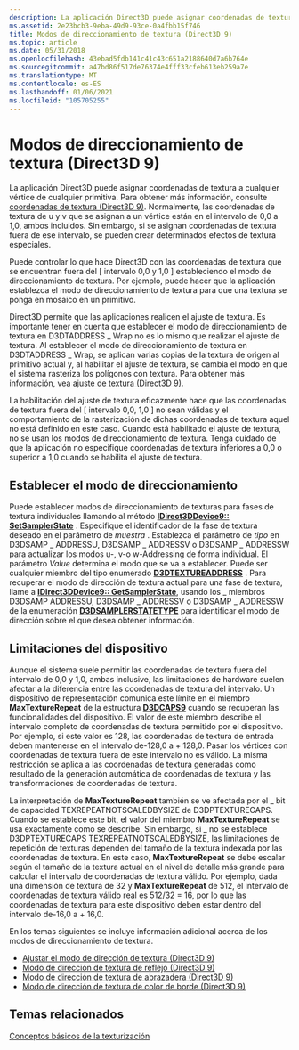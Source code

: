 ```yaml
---
description: La aplicación Direct3D puede asignar coordenadas de textura a cualquier vértice de cualquier primitiva.
ms.assetid: 2e23bcb3-9eba-49d9-93ce-0a4fbb15f746
title: Modos de direccionamiento de textura (Direct3D 9)
ms.topic: article
ms.date: 05/31/2018
ms.openlocfilehash: 43ebad5fdb141c41c43c651a2188640d7a6b764e
ms.sourcegitcommit: a47bd86f517de76374e4fff33cfeb613eb259a7e
ms.translationtype: MT
ms.contentlocale: es-ES
ms.lasthandoff: 01/06/2021
ms.locfileid: "105705255"
---
```

# <a name="texture-addressing-modes-direct3d-9"></a>Modos de direccionamiento de textura (Direct3D 9)

La aplicación Direct3D puede asignar coordenadas de textura a cualquier vértice de cualquier primitiva. Para obtener más información, consulte [coordenadas de textura (Direct3D 9)](texture-coordinates.md). Normalmente, las coordenadas de textura de u y v que se asignan a un vértice están en el intervalo de 0,0 a 1,0, ambos incluidos. Sin embargo, si se asignan coordenadas de textura fuera de ese intervalo, se pueden crear determinados efectos de textura especiales.

Puede controlar lo que hace Direct3D con las coordenadas de textura que se encuentran fuera del \[ intervalo 0,0 y 1,0 \] estableciendo el modo de direccionamiento de textura. Por ejemplo, puede hacer que la aplicación establezca el modo de direccionamiento de textura para que una textura se ponga en mosaico en un primitivo.

Direct3D permite que las aplicaciones realicen el ajuste de textura. Es importante tener en cuenta que establecer el modo de direccionamiento de textura en D3DTADDRESS \_ Wrap no es lo mismo que realizar el ajuste de textura. Al establecer el modo de direccionamiento de textura en D3DTADDRESS \_ Wrap, se aplican varias copias de la textura de origen al primitivo actual y, al habilitar el ajuste de textura, se cambia el modo en que el sistema rasteriza los polígonos con textura. Para obtener más información, vea [ajuste de textura (Direct3D 9)](texture-wrapping.md).

La habilitación del ajuste de textura eficazmente hace que las coordenadas de textura fuera del \[ intervalo 0,0, 1,0 \] no sean válidas y el comportamiento de la rasterización de dichas coordenadas de textura aquel no está definido en este caso. Cuando está habilitado el ajuste de textura, no se usan los modos de direccionamiento de textura. Tenga cuidado de que la aplicación no especifique coordenadas de textura inferiores a 0,0 o superior a 1,0 cuando se habilita el ajuste de textura.

## <a name="setting-the-addressing-mode"></a>Establecer el modo de direccionamiento

Puede establecer modos de direccionamiento de texturas para fases de textura individuales llamando al método [**IDirect3DDevice9:: SetSamplerState**](/windows/desktop/api) . Especifique el identificador de la fase de textura deseado en el parámetro de *muestra* . Establezca el parámetro de *tipo* en D3DSAMP \_ ADDRESSU, D3DSAMP \_ ADDRESSV o D3DSAMP \_ ADDRESSW para actualizar los modos u-, v-o w-Addressing de forma individual. El parámetro *Value* determina el modo que se va a establecer. Puede ser cualquier miembro del tipo enumerado [**D3DTEXTUREADDRESS**](./d3dtextureaddress.md) . Para recuperar el modo de dirección de textura actual para una fase de textura, llame a [**IDirect3DDevice9:: GetSamplerState**](/windows/desktop/api), usando los \_ miembros D3DSAMP ADDRESSU, D3DSAMP \_ ADDRESSV o D3DSAMP \_ ADDRESSW de la enumeración [**D3DSAMPLERSTATETYPE**](./d3dsamplerstatetype.md) para identificar el modo de dirección sobre el que desea obtener información.

## <a name="device-limitations"></a>Limitaciones del dispositivo

Aunque el sistema suele permitir las coordenadas de textura fuera del intervalo de 0,0 y 1,0, ambas inclusive, las limitaciones de hardware suelen afectar a la diferencia entre las coordenadas de textura del intervalo. Un dispositivo de representación comunica este límite en el miembro **MaxTextureRepeat** de la estructura [**D3DCAPS9**](/windows/desktop/api/D3D9Caps/ns-d3d9caps-d3dcaps9) cuando se recuperan las funcionalidades del dispositivo. El valor de este miembro describe el intervalo completo de coordenadas de textura permitido por el dispositivo. Por ejemplo, si este valor es 128, las coordenadas de textura de entrada deben mantenerse en el intervalo de-128,0 a + 128,0. Pasar los vértices con coordenadas de textura fuera de este intervalo no es válido. La misma restricción se aplica a las coordenadas de textura generadas como resultado de la generación automática de coordenadas de textura y las transformaciones de coordenadas de textura.

La interpretación de **MaxTextureRepeat** también se ve afectada por el \_ bit de capacidad TEXREPEATNOTSCALEDBYSIZE de D3DPTEXTURECAPS. Cuando se establece este bit, el valor del miembro **MaxTextureRepeat** se usa exactamente como se describe. Sin embargo, si \_ no se establece D3DPTEXTURECAPS TEXREPEATNOTSCALEDBYSIZE, las limitaciones de repetición de texturas dependen del tamaño de la textura indexada por las coordenadas de textura. En este caso, **MaxTextureRepeat** se debe escalar según el tamaño de la textura actual en el nivel de detalle más grande para calcular el intervalo de coordenadas de textura válido. Por ejemplo, dada una dimensión de textura de 32 y **MaxTextureRepeat** de 512, el intervalo de coordenadas de textura válido real es 512/32 = 16, por lo que las coordenadas de textura para este dispositivo deben estar dentro del intervalo de-16,0 a + 16,0.

En los temas siguientes se incluye información adicional acerca de los modos de direccionamiento de textura.

-   [Ajustar el modo de dirección de textura (Direct3D 9)](wrap-texture-address-mode.md)
-   [Modo de dirección de textura de reflejo (Direct3D 9)](mirror-texture-address-mode.md)
-   [Modo de dirección de textura de abrazadera (Direct3D 9)](clamp-texture-address-mode.md)
-   [Modo de dirección de textura de color de borde (Direct3D 9)](border-color-texture-address-mode.md)

## <a name="related-topics"></a>Temas relacionados

<dl> <dt>

[Conceptos básicos de la texturización](basic-texturing-concepts.md)
</dt> </dl>

 

 
